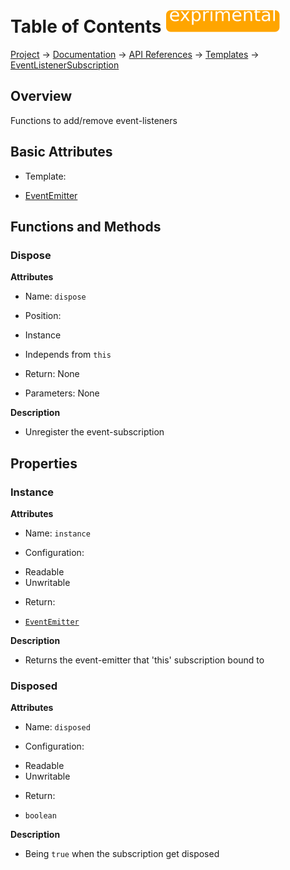 # Table of Contents ![exprimental]
[Project](https://github.com/ksxatompackages/quick-spawn) → [Documentation](../..) → [API References](..) → [Templates](.) → [EventListenerSubscription](./event-listener-subscription.md)

## Overview

Functions to add/remove event-listeners

## Basic Attributes

 * Template:
  - [EventEmitter](./event-emitter)

## Functions and Methods

### Dispose

**Attributes**

 * Name: `dispose`

 * Position:
  - Instance

 * Independs from `this`

 * Return: None

 * Parameters: None

**Description**

 * Unregister the event-subscription

## Properties

### Instance

**Attributes**

 * Name: `instance`

 * Configuration:
  - Readable
  - Unwritable

 * Return:
  - [`EventEmitter`](./event-emitter.md)

**Description**

 * Returns the event-emitter that 'this' subscription bound to

### Disposed

**Attributes**

 * Name: `disposed`

 * Configuration:
  - Readable
  - Unwritable

 * Return:
  - `boolean`

**Description**

 * Being `true` when the subscription get disposed

 [fixed]: ../../images/badges/fixed.svg
 [stable]: ../../images/badges/stable.svg
 [exprimental]: ../../images/badges/exprimental.svg
 [deprecated]: ../../images/badges/deprecated.svg
